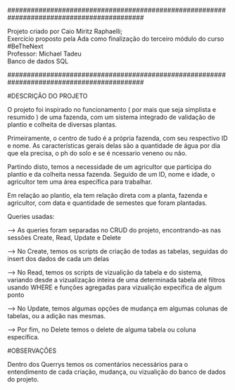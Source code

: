 
###########################################################################################
                                                                                        
Projeto criado por Caio Miritz Raphaelli;                                               
Exercício proposto pela Ada como finalização do terceiro módulo do curso #BeTheNext     
Professor: Michael Tadeu                                                                
Banco de dados SQL                                                                      

###########################################################################################

#DESCRIÇÃO DO PROJETO

O projeto foi inspirado no funcionamento ( por mais que seja simplista e resumido ) de uma fazenda, com um sistema integrado de validação de 
plantio e colheita de diversas plantas.

Primeiramente, o centro de tudo é a própria fazenda, com seu respectivo ID e nome. As características gerais delas são a quantidade de água
por dia que ela precisa, o ph do solo e se é ncessario veneno ou não.

Partindo disto, temos a necessidade de um agricultor que participa do plantio e da colheita nessa fazenda. Seguido de um ID, nome e idade, o 
agricultor tem uma área específica para trabalhar.

Em relação ao plantio, ela tem relação direta com a planta, fazenda e agricultor, com data e quantidade de semestes que foram plantadas.


Queries usadas:

--> As queries foram separadas no CRUD do projeto, encontrando-as nas sessões Create, Read, Update e Delete

--> No Create, temos os scripts de criação de todas as tabelas, seguidas do insert dos dados de cada um delas

--> No Read, temos os scripts de vizualição da tabela e do sistema, variando desde a vizualização inteira de uma determinada tabela até
filtros usando WHERE e funções agregadas para vizualição expecífica de algum ponto

--> No Update, temos algumas opções de mudança em algumas colunas de tabelas, ou a adição nas mesmas. 

--> Por fim, no Delete temos o delete de alguma tabela ou coluna específica.

#OBSERVAÇÕES

Dentro dos Querrys temos os comentários necessários para o entendimento de cada criação, mudança, ou vizualição do banco de dados do projeto.
